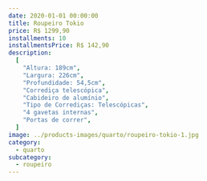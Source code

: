 ```yaml
---
date: 2020-01-01 00:00:00
title: Roupeiro Tokio
price: R$ 1299,90
installments: 10
installmentsPrice: R$ 142,90
description:
  [
    "Altura: 189cm",
    "Largura: 226cm",
    "Profundidade: 54,5cm",
    "Corrediça telescópica",
    "Cabideiro de alumínio",
    "Tipo de Corrediças: Telescópicas",
    "4 gavetas internas",
    "Portas de correr",
  ]
image: ../products-images/quarto/roupeiro-tokio-1.jpg
category:
  - quarto
subcategory:
  - roupeiro
---
```

